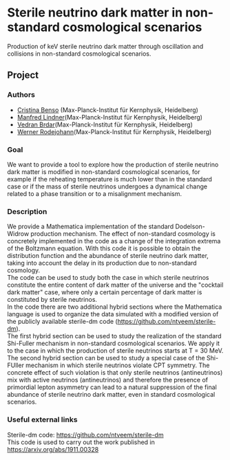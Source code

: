 # Sterile neutrino dark matter in non-standard cosmological scenarios
Production of keV sterile neutrino dark matter through oscillation and collisions in non-standard cosmological scenarios.

## Project

### Authors 
- [Cristina Benso](https://github.com/cristinabenso92) (Max-Planck-Institut für Kernphysik, Heidelberg)
- [Manfred Lindner]()(Max-Planck-Institut für Kernphysik, Heidelberg)
- [Vedran Brdar]()(Max-Planck-Institut für Kernphysik, Heidelberg)
- [Werner Rodejohann]()(Max-Planck-Institut für Kernphysik, Heidelberg)

### Goal
We want to provide a tool to explore how the production of sterile neutrino dark matter is modified in non-standard cosmological scenarios, for example if the reheating temperature is much lower than in the standard case or if the mass of sterile neutrinos undergoes a dynamical change related to a phase transition or to a misalignment mechanism.

### Description
We provide a Mathematica implementation of the standard Dodelson-Widrow production mechanism. 
The effect of non-standard cosmology is concretely implemented in the code as a change of the integration extrema of the Boltzmann equation.
With this code it is possible to obtain the distribution function and the abundance of sterile neutrino dark matter, taking into account the delay in its production due to non-standard cosmology.  
The code can be used to study both the case in which sterile neutrinos constitute the entire content of dark matter of the universe and the "cocktail dark matter" case, where only a certain percentage of dark matter is constituted by sterile neutrinos.  
In the code there are two additional hybrid sections where the Mathematica language is used to organize the data simulated with a modified version of the publicly available sterile-dm code (https://github.com/ntveem/sterile-dm).  
The first hybrid section can be used to study the realization of the standard Shi-Fuller mechanism in non-standard cosmological scenarios. We apply it to the case in which the production of sterile neutrinos starts at T = 30 MeV.  
The second hybrid section can be used to study a special case of the Shi-FUller mechanism in which sterile neutrinos violate CPT symmetry. The concrete effect of such violation is that only sterile neutrinos (antineutrinos) mix with active neutrinos (antineutrinos) and therefore the presence of primordial lepton asymmetry can lead to a natural suppression of the final abundance of sterile neutrino dark matter, even in standard cosmological scenarios.

### Useful external links
Sterile-dm code: https://github.com/ntveem/sterile-dm  
This code is used to carry out the work published in https://arxiv.org/abs/1911.00328 
